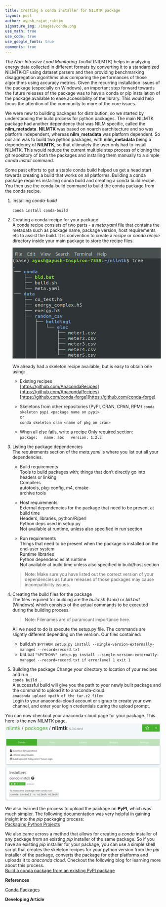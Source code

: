 ```yaml
---
title: Creating a conda installer for NILMTK package
layout: post
author: ayush,rajat,raktim
signature_img: /images/conda.png
use_math: true
use_code: true
use_google_fonts: true
comments: true
---
```

*The Non-Intrusive Load Monitoring Toolkit* (NILMTK) helps in analyzing energy data collected in different formats by converting it to a standardized NILMTK-DF using dataset parsers and then providing benchmarking disaggregation algorithms plus comparing the performances of those algorithms using accuracy metrics. Given the recurring installation issues of the package (especially on Windows), an important step forward towards the future releases of the package was to have a conda or pip installation of the package available to ease accessibility of the library. This would help focus the attention of the community to more of the core issues.

We were new to building packages for distribution, so we started by understanding the build process for python packages. The main NILMTK package had another dependency that was NILM specific, called the **nilm_metadata**. **NILMTK** was based on noarch aarchitecture and so was platform independent, whereas **nilm_metadata** was platform dependent. So our aim was to build two python packages, with **nilm_metadata** being a dependency of **NILMTK**, so that ultimately the user only had to install NILMTK. This would reduce the current multiple step process of cloning the git repository of both the packages and installing them manually to a simple *conda install* command.   

Some past efforts to get a stable conda build helped us get a head start towards creating a build that works on all platforms. Building a conda package requires installing conda build and creating a conda build recipe. You then use the conda-build command to build the conda package from the conda recipe.

1. Installing *conda-build*  

	`conda install conda-build`

2. Creating a conda-recipe for your package  
	A conda recipe consists of two parts - a *meta.yaml* file that contains the metadata such as package name, package version, host requirements etc to assist the build. It is convention to create a *recipe* or *conda.recipe* directory inside your main package to store the recipe files. 

	![Recipe](/images/recipe.png "Recipe")

	We already had a skeleton recipe available, but is easy to obtain one using:
    * Existing recipes  
         [https://github.com/AnacondaRecipes](https://github.com/AnacondaRecipes)  
         [https://github.com/conda-forge](https://github.com/conda-forge)
   
    * Skeletons from other repositories (PyPI, CRAN, CPAN, RPM)
   		 `conda skeleton pypi <package name on pypi>`  
   		 or  
   		 `conda skeleton cran <name of pkg on cran>`  

    * When all else fails, write a recipe
		 Only required section:  
			```
			package:  
			  name: abc  
			  version: 1.2.3  
 			```
3. Listing the package dependencies  
   	The requirements section of the *meta.yaml* is where you list out all your dependencies.

	* Build requirements  
	    Tools to build packages with; things that don’t directly go into headers or linking  
	    Compilers  
	    autotools, pkg-config, m4, cmake  
	    archive tools  

	* Host requirements  
	    External dependencies for the package that need to be present at build time  
	    Headers, libraries, python/R/perl  
	    Python deps used in setup.py  
	    Not available at runtime, unless also specified in run section  

	* Run requirements  
	    Things that need to be present when the package is installed on the end-user system  
	    Runtime libraries  
	    Python dependencies at runtime  
	    Not available at build time unless also specified in build/host section  

	> Note: Make sure you have listed out the correct version of your dependencies as future releases of those packages may cause incompatibility issues. 
4. Creating the build files for the package  
	The files required for building are the *build.sh* (Unix) or *bld.bat* (Windows) which consists of the actual commands to be executed during the building process.

	> Note: Filenames are of paramount importance here.  
	
	All we need to do is execute the setup.py file. The commands are slightly different depending on the version. Our files contained:
	* build.sh
		`$PYTHON setup.py install --single-version-externally-managed --record=record.txt`
	* bld.bat
		`"%PYTHON%" setup.py install --single-version-externally-managed --record=record.txt
		if errorlevel 1 exit 1`  

5. Building the package
	Change your directory to location of your recipes and run  
	`conda build .`  
	A successful build will give you the path to your newly built package and the command to upload it to anaconda-cloud.  
	`anaconda upload <path of the tar.z2 file>`  
	Login to your anaconda-cloud account or signup to create your own channel, and enter your login credentials during the upload prompt.  

You can now checkout your anaconda-cloud page for your package. This here is the new NILMTK page.
![NILMTK Page](/images/conda.png "NILMTK Page") 

We also learned the process to upload the package on **PyPI**, which was much simpler. The following documentation was very helpful in gaining insight into the *pip* packaging process:  
[Packaging Python Projects](https://packaging.python.org/tutorials/packaging-projects/ "Packaging Python Projects")  

We also came across a method that allows for creating a *conda* installer of any package from an existing *pip* installer of the same package. So if you have an existing *pip* installer for your package, you can use a simple shell script that creates the skeleton recipes for your python version from the *pip* installer of the package, converts the package for other platforms and uploads it to *anaconda cloud*. Checkout the following blog for learning more about this process.  
[Build a conda package from an existing PyPI package](https://medium.com/@giswqs/building-a-conda-package-and-uploading-it-to-anaconda-cloud-6a3abd1c5c52 "Build a conda package from an existing PyPI package")

**References**  

[Conda Packages](https://python-packaging-tutorial.readthedocs.io/en/latest/conda.html "Conda Packages")

**Developing Article**